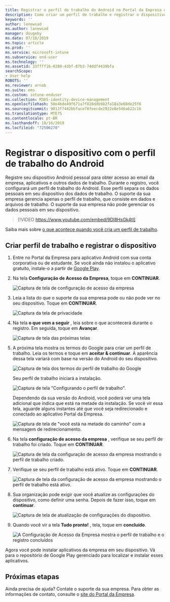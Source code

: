 ```yaml
---
title: Registrar o perfil de trabalho do Android no Portal da Empresa do Intune | Microsoft Docs
description: Como criar um perfil de trabalho e registrar o dispositivo no Portal da Empresa do Intune.
keywords: ''
author: lenewsad
ms.author: lanewsad
manager: dougeby
ms.date: 07/18/2019
ms.topic: article
ms.prod: ''
ms.service: microsoft-intune
ms.subservice: end-user
ms.technology: ''
ms.assetid: 33ffff16-0280-43bf-87b3-74ddf4439bfa
searchScope:
- User help
ROBOTS: ''
ms.reviewer: arnab
ms.suite: ems
ms.custom: intune-enduser
ms.collection: M365-identity-device-management
ms.openlocfilehash: 50e4bde49f671a7f828ddb982fa18a3e68de25f6
ms.sourcegitcommit: 9013f7442bbface78feecde2922e8e546a622c16
ms.translationtype: MTE75
ms.contentlocale: pt-BR
ms.lasthandoff: 10/16/2019
ms.locfileid: "72506270"
---
```

# <a name="enroll-device-with-android-work-profile"></a>Registrar o dispositivo com o perfil de trabalho do Android

Registre seu dispositivo Android pessoal para obter acesso ao email da empresa, aplicativos e outros dados de trabalho. Durante o registro, você configurará um perfil de trabalho do Android. Esse perfil separa os dados pessoais em seu dispositivo dos dados de trabalho. O suporte da sua empresa gerencia apenas o perfil de trabalho, que consiste em dados e arquivos de trabalho. O suporte da sua empresa não pode gerenciar os dados pessoais em seu dispositivo.
</br>
> [!VIDEO https://www.youtube.com/embed/9Dl8HsGk4tI]

Saiba mais sobre [o que acontece quando você cria um perfil de trabalho](what-happens-when-you-create-a-work-profile-android.md).

## <a name="create-work-profile-and-enroll-device"></a>Criar perfil de trabalho e registrar o dispositivo

1. Entre no Portal da Empresa para aplicativo Android com sua conta corporativa ou de estudante. Se você ainda não instalou o aplicativo gratuito, instale-o a partir de [Google Play](https://play.google.com/store/apps/details?id=com.microsoft.windowsintune.companyportal).  

2. Na tela **Configuração de Acesso da Empresa**, toque em **CONTINUAR**.  

    ![Captura de tela de configuração de acesso da empresa](./media/android-wp-02-1908.png)  

3. Leia a lista do que o suporte da sua empresa pode ou não pode ver no seu dispositivo. Toque em **CONTINUAR**.   

    ![Captura da tela de privacidade](./media/android-wp-03-1908.png)  

4. Na tela **o que vem a seguir** , leia sobre o que acontecerá durante o registro. Em seguida, toque em **Avançar**.  

    ![Captura de tela das próximas telas](./media/android-wp-04-1908.png)

5. A próxima tela mostra os termos do Google para criar um perfil de trabalho. Leia os termos e toque em **aceitar &AMP; continuar**. A aparência dessa tela variará com base na versão do Android do seu dispositivo. 

    ![Captura de tela dos termos do perfil de trabalho do Google](./media/android-wp-05-1908.png)  

    Seu perfil de trabalho iniciará a instalação. 

     ![Captura de tela "Configurando o perfil de trabalho".](./media/android-wp-05a-1908.png) 

     Dependendo da sua versão do Android, você poderá ver uma tela adicional que indica que está na metade da instalação. Se você vir essa tela, aguarde alguns instantes até que você seja redirecionado e conectado ao aplicativo Portal da Empresa.  

     ![Captura de tela de "você está na metade do caminho" com a mensagem de redirecionamento.](./media/android-wp-05b-1908.png) 

6. Na tela **configuração de acesso da empresa** , verifique se seu perfil de trabalho foi criado. Toque em **CONTINUAR**.  

    ![Captura de tela da configuração de acesso da empresa mostrando o perfil de trabalho criado.](./media/android-wp-06-1908.png)  

7. Verifique se seu perfil de trabalho está ativo. Toque em **CONTINUAR**. 

    ![Captura de tela da configuração de acesso da empresa mostrando o perfil de trabalho está ativo.](./media/android-wp-07-1908.png)  

8. Sua organização pode exigir que você atualize as configurações do dispositivo, como definir uma senha. Depois de fazer isso, toque em **continuar**.  

    ![Captura de tela de atualização de configurações do dispositivo.](./media/android-wp-08-1908.png) 

9. Quando você vir a tela **Tudo pronto!** , tela, toque em **concluído**.  

    ![A Configuração de Acesso da Empresa mostra o perfil de trabalho e o registro concluídos](./media/android-wp-09-1908.png)  


Agora você pode instalar aplicativos da empresa em seu dispositivo. Vá para o repositório de Google Play gerenciado para localizar e instalar esses aplicativos. 

## <a name="next-steps"></a>Próximas etapas  

Ainda precisa de ajuda? Contate o suporte da sua empresa. Para obter as informações de contato, consulte o [site do Portal da Empresa](https://go.microsoft.com/fwlink/?linkid=2010980).
